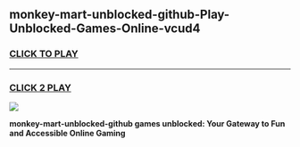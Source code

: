 
## monkey-mart-unblocked-github-Play-Unblocked-Games-Online-vcud4
<h3>
<a href="https://premium76.site?title=monkey-mart-unblocked-github&ref=25A">CLICK TO PLAY</a></h3>
<hr>

<h3>
<a href="https://premium76.site?title=monkey-mart-unblocked-github&ref=25A">CLICK 2 PLAY</a>
  
</h3>

<a href="https://premium76.site?title=monkey-mart-unblocked-github&ref=25A"><img src="https://clearcache.store/games.png"></a>


**monkey-mart-unblocked-github games unblocked: Your Gateway to Fun and Accessible Online Gaming**
